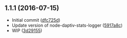 <a name="1.1.1"></a>
## 1.1.1 (2016-07-15)

* Initial commit ([dfc725d](https://github.com/daptiv/node-daptiv-api-stats-logger/commit/dfc725d))
* Update version of node-daptiv-stats-logger ([5917a8c](https://github.com/daptiv/node-daptiv-api-stats-logger/commit/5917a8c))
* WIP ([3d29155](https://github.com/daptiv/node-daptiv-api-stats-logger/commit/3d29155))



